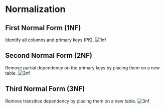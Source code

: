 # Normalization

## First Normal Form (1NF)
Identify all columns and primary keys (PK).
![1nf](https://user-images.githubusercontent.com/14355257/32541712-a849c0c6-c4c4-11e7-992c-0b330d1407f4.png)

## Second Normal Form (2NF)
Remove partial dependency on the primary keys by placing them on a new table.
![2nf](https://user-images.githubusercontent.com/14355257/32541713-a87dd9c4-c4c4-11e7-8750-feedce88c731.png)

## Third Normal Form (3NF)
Remove transitive dependency by placing them on a new table.
![3nf](https://user-images.githubusercontent.com/14355257/32541714-a8b3b71a-c4c4-11e7-8f26-3b3cc3fcb0fe.png)
